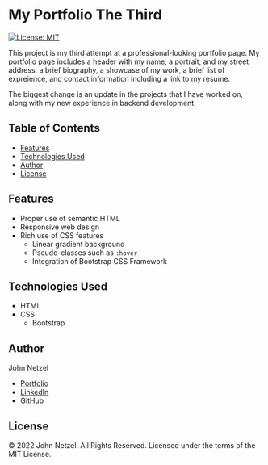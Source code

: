 # My Portfolio The Third
[![License: MIT](https://img.shields.io/badge/License-MIT-yellow.svg)](https://opensource.org/licenses/MIT)

This project is my third attempt at a professional-looking portfolio page. My portfolio page includes a header with my name, a portrait, and my street address, a brief biography, a showcase of my work, a brief list of expreience, and contact information including a link to my resume.

The biggest change is an update in the projects that I have worked on, along with my new experience in backend development.


## Table of Contents

* [Features](#features)
* [Technologies Used](#technologies-used)
* [Author](#author)
* [License](#license)


## Features

* Proper use of semantic HTML
* Responsive web design
* Rich use of CSS features
  * Linear gradient background
  * Pseudo-classes such as `:hover`
  * Integration of Bootstrap CSS Framework


## Technologies Used

* HTML
* CSS
  * Bootstrap


## Author

John Netzel
* [Portfolio](https://commiedog.github.io/my-portfolio/)
* [LinkedIn](https://www.linkedin.com/in/john-netzel-481112129/)
* [GitHub](https://github.com/CommieDog)


## License

&copy; 2022 John Netzel. All Rights Reserved. Licensed under the terms of the MIT License.